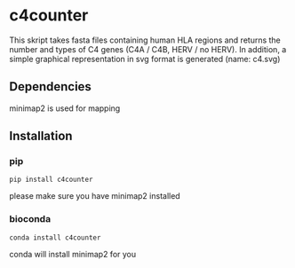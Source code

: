 # c4counter
This skript takes fasta files containing human HLA regions and returns the number and types of C4 genes (C4A / C4B, HERV / no HERV). In addition, a simple graphical representation in svg format is generated (name: c4.svg)

## Dependencies
minimap2 is used for mapping

## Installation
### pip

`pip install c4counter`

please make sure you have minimap2 installed
### bioconda

`conda install c4counter`

conda will install minimap2 for you
